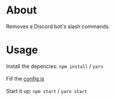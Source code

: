 # About
Removes a Discord bot's slash commands.

# Usage
Install the depencies: `npm install` / `yarn` <br><br>
Fill the [config.js](https://github.com/veeti-k/slash-command-remover/blob/main/config.js) <br><br>
Start it up: `npm start` / `yarn start`
